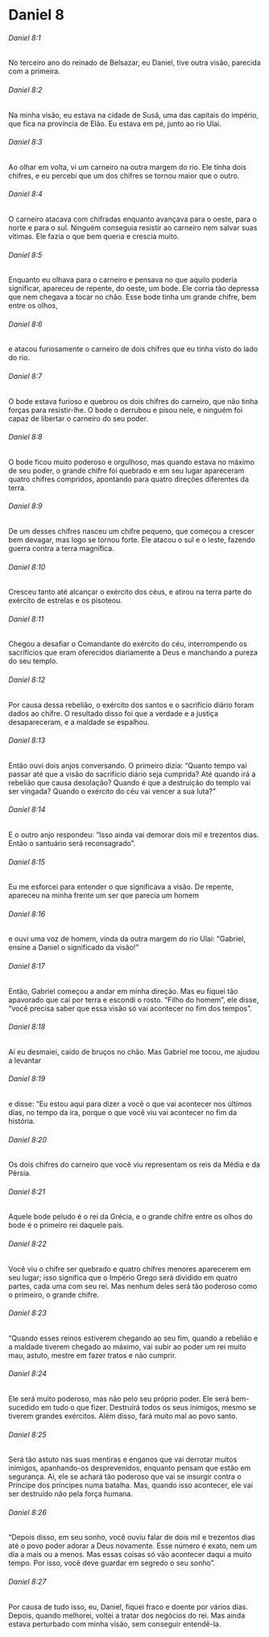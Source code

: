 # Daniel 8

###### Daniel 8:1

No terceiro ano do reinado de Belsazar, eu Daniel, tive outra visão, parecida com a primeira.

###### Daniel 8:2

Na minha visão, eu estava na cidade de Susã, uma das capitais do império, que fica na província de Elão. Eu estava em pé, junto ao rio Ulai.

###### Daniel 8:3

Ao olhar em volta, vi um carneiro na outra margem do rio. Ele tinha dois chifres, e eu percebi que um dos chifres se tornou maior que o outro.

###### Daniel 8:4

O carneiro atacava com chifradas enquanto avançava para o oeste, para o norte e para o sul. Ninguém conseguia resistir ao carneiro nem salvar suas vítimas. Ele fazia o que bem queria e crescia muito.

###### Daniel 8:5

Enquanto eu olhava para o carneiro e pensava no que aquilo poderia significar, apareceu de repente, do oeste, um bode. Ele corria tão depressa que nem chegava a tocar no chão. Esse bode tinha um grande chifre, bem entre os olhos,

###### Daniel 8:6

e atacou furiosamente o carneiro de dois chifres que eu tinha visto do lado do rio.

###### Daniel 8:7

O bode estava furioso e quebrou os dois chifres do carneiro, que não tinha forças para resistir-lhe. O bode o derrubou e pisou nele, e ninguém foi capaz de libertar o carneiro do seu poder.

###### Daniel 8:8

O bode ficou muito poderoso e orgulhoso, mas quando estava no máximo de seu poder, o grande chifre foi quebrado e em seu lugar apareceram quatro chifres compridos, apontando para quatro direções diferentes da terra.

###### Daniel 8:9

De um desses chifres nasceu um chifre pequeno, que começou a crescer bem devagar, mas logo se tornou forte. Ele atacou o sul e o leste, fazendo guerra contra a terra magnífica.

###### Daniel 8:10

Cresceu tanto até alcançar o exército dos céus, e atirou na terra parte do exército de estrelas e os pisoteou.

###### Daniel 8:11

Chegou a desafiar o Comandante do exército do céu, interrompendo os sacrifícios que eram oferecidos diariamente a Deus e manchando a pureza do seu templo.

###### Daniel 8:12

Por causa dessa rebelião, o exército dos santos e o sacrifício diário foram dados ao chifre. O resultado disso foi que a verdade e a justiça desapareceram, e a maldade se espalhou.

###### Daniel 8:13

Então ouvi dois anjos conversando. O primeiro dizia: “Quanto tempo vai passar até que a visão do sacrifício diário seja cumprida? Até quando irá a rebelião que causa desolação? Quando é que a destruição do templo vai ser vingada? Quando o exército do céu vai vencer a sua luta?”

###### Daniel 8:14

E o outro anjo respondeu: “Isso ainda vai demorar dois mil e trezentos dias. Então o santuário será reconsagrado”.

###### Daniel 8:15

Eu me esforcei para entender o que significava a visão. De repente, apareceu na minha frente um ser que parecia um homem

###### Daniel 8:16

e ouvi uma voz de homem, vinda da outra margem do rio Ulai: “Gabriel, ensine a Daniel o significado da visão!”

###### Daniel 8:17

Então, Gabriel começou a andar em minha direção. Mas eu fiquei tão apavorado que caí por terra e escondi o rosto. “Filho do homem”, ele disse, “você precisa saber que essa visão só vai acontecer no fim dos tempos”.

###### Daniel 8:18

Aí eu desmaiei, caído de bruços no chão. Mas Gabriel me tocou, me ajudou a levantar

###### Daniel 8:19

e disse: “Eu estou aqui para dizer a você o que vai acontecer nos últimos dias, no tempo da ira, porque o que você viu vai acontecer no fim da história.

###### Daniel 8:20

Os dois chifres do carneiro que você viu representam os reis da Média e da Pérsia.

###### Daniel 8:21

Aquele bode peludo é o rei da Grécia, e o grande chifre entre os olhos do bode é o primeiro rei daquele país.

###### Daniel 8:22

Você viu o chifre ser quebrado e quatro chifres menores aparecerem em seu lugar; isso significa que o Império Grego será dividido em quatro partes, cada uma com seu rei. Mas nenhum deles será tão poderoso como o primeiro, o grande chifre.

###### Daniel 8:23

“Quando esses reinos estiverem chegando ao seu fim, quando a rebelião e a maldade tiverem chegado ao máximo, vai subir ao poder um rei muito mau, astuto, mestre em fazer tratos e não cumprir.

###### Daniel 8:24

Ele será muito poderoso, mas não pelo seu próprio poder. Ele será bem-sucedido em tudo o que fizer. Destruirá todos os seus inimigos, mesmo se tiverem grandes exércitos. Além disso, fará muito mal ao povo santo.

###### Daniel 8:25

Será tão astuto nas suas mentiras e enganos que vai derrotar muitos inimigos, apanhando-os desprevenidos, enquanto pensam que estão em segurança. Aí, ele se achará tão poderoso que vai se insurgir contra o Príncipe dos príncipes numa batalha. Mas, quando isso acontecer, ele vai ser destruído não pela força humana.

###### Daniel 8:26

“Depois disso, em seu sonho, você ouviu falar de dois mil e trezentos dias até o povo poder adorar a Deus novamente. Esse número é exato, nem um dia a mais ou a menos. Mas essas coisas só vão acontecer daqui a muito tempo. Por isso, você deve guardar em segredo o seu sonho”.

###### Daniel 8:27

Por causa de tudo isso, eu, Daniel, fiquei fraco e doente por vários dias. Depois, quando melhorei, voltei a tratar dos negócios do rei. Mas ainda estava perturbado com minha visão, sem conseguir entendê-la.

